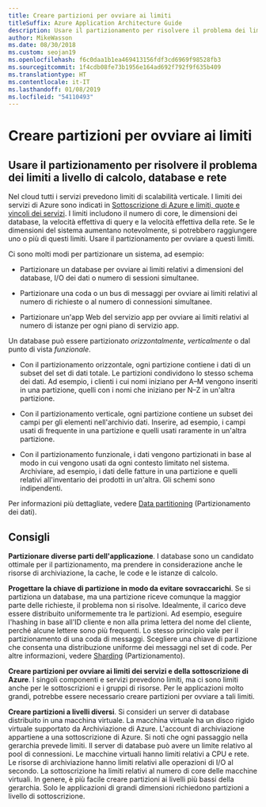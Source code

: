 ```yaml
---
title: Creare partizioni per ovviare ai limiti
titleSuffix: Azure Application Architecture Guide
description: Usare il partizionamento per risolvere il problema dei limiti a livello di calcolo, database e rete.
author: MikeWasson
ms.date: 08/30/2018
ms.custom: seojan19
ms.openlocfilehash: f6c0daa1b1ea469413156fdf3cd6969f98528fb3
ms.sourcegitcommit: 1f4cdb08fe73b1956e164ad692f792f9f635b409
ms.translationtype: HT
ms.contentlocale: it-IT
ms.lasthandoff: 01/08/2019
ms.locfileid: "54110493"
---
```

# <a name="partition-around-limits"></a>Creare partizioni per ovviare ai limiti

## <a name="use-partitioning-to-work-around-database-network-and-compute-limits"></a>Usare il partizionamento per risolvere il problema dei limiti a livello di calcolo, database e rete

Nel cloud tutti i servizi prevedono limiti di scalabilità verticale. I limiti dei servizi di Azure sono indicati in [Sottoscrizione di Azure e limiti, quote e vincoli dei servizi][azure-limits]. I limiti includono il numero di core, le dimensioni dei database, la velocità effettiva di query e la velocità effettiva della rete. Se le dimensioni del sistema aumentano notevolmente, si potrebbero raggiungere uno o più di questi limiti. Usare il partizionamento per ovviare a questi limiti.

Ci sono molti modi per partizionare un sistema, ad esempio:

- Partizionare un database per ovviare ai limiti relativi a dimensioni del database, I/O dei dati o numero di sessioni simultanee.

- Partizionare una coda o un bus di messaggi per ovviare ai limiti relativi al numero di richieste o al numero di connessioni simultanee.

- Partizionare un'app Web del servizio app per ovviare ai limiti relativi al numero di istanze per ogni piano di servizio app.

Un database può essere partizionato *orizzontalmente*, *verticalmente* o dal punto di vista *funzionale*.

- Con il partizionamento orizzontale, ogni partizione contiene i dati di un subset del set di dati totale. Le partizioni condividono lo stesso schema dei dati. Ad esempio, i clienti i cui nomi iniziano per A&ndash;M vengono inseriti in una partizione, quelli con i nomi che iniziano per N&ndash;Z in un'altra partizione.

- Con il partizionamento verticale, ogni partizione contiene un subset dei campi per gli elementi nell'archivio dati. Inserire, ad esempio, i campi usati di frequente in una partizione e quelli usati raramente in un'altra partizione.

- Con il partizionamento funzionale, i dati vengono partizionati in base al modo in cui vengono usati da ogni contesto limitato nel sistema. Archiviare, ad esempio, i dati delle fatture in una partizione e quelli relativi all'inventario dei prodotti in un'altra. Gli schemi sono indipendenti.

Per informazioni più dettagliate, vedere [Data partitioning][data-partitioning-guidance] (Partizionamento dei dati).

## <a name="recommendations"></a>Consigli

**Partizionare diverse parti dell'applicazione**. I database sono un candidato ottimale per il partizionamento, ma prendere in considerazione anche le risorse di archiviazione, la cache, le code e le istanze di calcolo.

**Progettare la chiave di partizione in modo da evitare sovraccarichi**. Se si partiziona un database, ma una partizione riceve comunque la maggior parte delle richieste, il problema non si risolve. Idealmente, il carico deve essere distribuito uniformemente tra le partizioni. Ad esempio, eseguire l'hashing in base all'ID cliente e non alla prima lettera del nome del cliente, perché alcune lettere sono più frequenti. Lo stesso principio vale per il partizionamento di una coda di messaggi. Scegliere una chiave di partizione che consenta una distribuzione uniforme dei messaggi nel set di code. Per altre informazioni, vedere [Sharding][sharding] (Partizionamento).

**Creare partizioni per ovviare ai limiti dei servizi e della sottoscrizione di Azure**. I singoli componenti e servizi prevedono limiti, ma ci sono limiti anche per le sottoscrizioni e i gruppi di risorse. Per le applicazioni molto grandi, potrebbe essere necessario creare partizioni per ovviare a tali limiti.

**Creare partizioni a livelli diversi**. Si consideri un server di database distribuito in una macchina virtuale. La macchina virtuale ha un disco rigido virtuale supportato da Archiviazione di Azure. L'account di archiviazione appartiene a una sottoscrizione di Azure. Si noti che ogni passaggio nella gerarchia prevede limiti. Il server di database può avere un limite relativo al pool di connessioni. Le macchine virtuali hanno limiti relativi a CPU e rete. Le risorse di archiviazione hanno limiti relativi alle operazioni di I/O al secondo. La sottoscrizione ha limiti relativi al numero di core delle macchine virtuali. In genere, è più facile creare partizioni ai livelli più bassi della gerarchia. Solo le applicazioni di grandi dimensioni richiedono partizioni a livello di sottoscrizione.

<!-- links -->

[azure-limits]: /azure/azure-subscription-service-limits
[data-partitioning-guidance]: ../../best-practices/data-partitioning.md
[sharding]: ../../patterns/sharding.md
